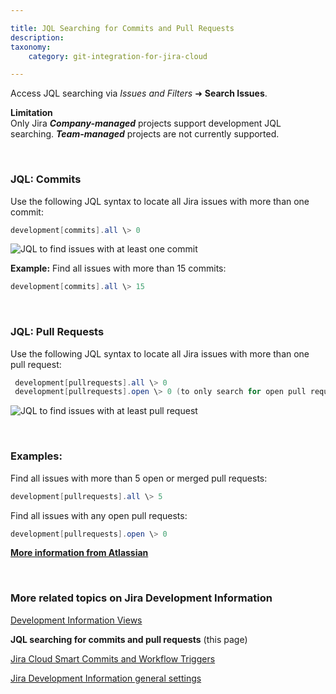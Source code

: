 ```yaml
---

title: JQL Searching for Commits and Pull Requests
description:
taxonomy:
    category: git-integration-for-jira-cloud

---
```


<!-- FEATURES -->

Access JQL searching via _Issues and Filters_ ➜ **Search Issues**.

<div class="bbb-callout bbb--alert">
    <div class="irow">
    <div class="ilogobox">
        <span class="logoimg"></span>
    </div>
    <div class="imsgbox">
        <b>Limitation</b><br>
Only Jira <b><i>Company-managed</i></b> projects support development JQL searching. <b><i>Team-managed</i></b> projects are not currently supported.
    </div>
    </div>
</div>

&nbsp;

### JQL: Commits

Use the following JQL syntax to locate all Jira issues with more than one commit:
```java
development[commits].all \> 0
```

![JQL to find issues with at least one commit](/wp-content/uploads/gij-gitcloud-jql-seach-commit-issues.png)


**Example:** Find all issues with more than 15 commits:
```java
development[commits].all \> 15
```

&nbsp;

### JQL: Pull Requests

Use the following JQL syntax to locate all Jira issues with more than one pull request:

```java
 development[pullrequests].all \> 0
 development[pullrequests].open \> 0 (to only search for open pull requests)
```

![JQL to find issues with at least pull request](/wp-content/uploads/gij-gitcloud-jql-seach-pull-requests.png)

&nbsp;

### Examples:

Find all issues with more than 5 open or merged pull requests:
```java
development[pullrequests].all \> 5
```

Find all issues with any open pull requests:
```java
development[pullrequests].open \> 0
```

<div class="bbb-callout bbb--tip">
    <div class="irow">
    <div class="ilogobox">
        <span class="logoimg"></span>
    </div>
    <div class="imsgbox">
        <a  href='https://confluence.atlassian.com/jirasoftwarecloud/advanced-searching-developer-reference-967312910.html'><b>More information from Atlassian</b></a>
    </div>
    </div>
</div>

&nbsp;

### More related topics on Jira Development Information

[Development Information Views](/git-integration-for-jira-cloud/development-information-views-gij-cloud)

**JQL searching for commits and pull requests** (this page)

[Jira Cloud Smart Commits and Workflow Triggers](/git-integration-for-jira-cloud/jira-cloud-smart-commits-and-workflow-triggers-gij-cloud/)

[Jira Development Information general settings](/git-integration-for-jira-cloud/jira-development-information-settings-gij-cloud)


